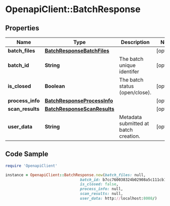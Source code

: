 # OpenapiClient::BatchResponse

## Properties

Name | Type | Description | Notes
------------ | ------------- | ------------- | -------------
**batch_files** | [**BatchResponseBatchFiles**](BatchResponseBatchFiles.md) |  | [optional] 
**batch_id** | **String** | The batch unique identifer | [optional] 
**is_closed** | **Boolean** | The batch status (open/close). | [optional] 
**process_info** | [**BatchResponseProcessInfo**](BatchResponseProcessInfo.md) |  | [optional] 
**scan_results** | [**BatchResponseScanResults**](BatchResponseScanResults.md) |  | [optional] 
**user_data** | **String** | Metadata submitted at batch creation. | [optional] 

## Code Sample

```ruby
require 'OpenapiClient'

instance = OpenapiClient::BatchResponse.new(batch_files: null,
                                 batch_id: b7cc760038324b02908a5c111cb1563d,
                                 is_closed: false,
                                 process_info: null,
                                 scan_results: null,
                                 user_data: http://localhost:8008/)
```


